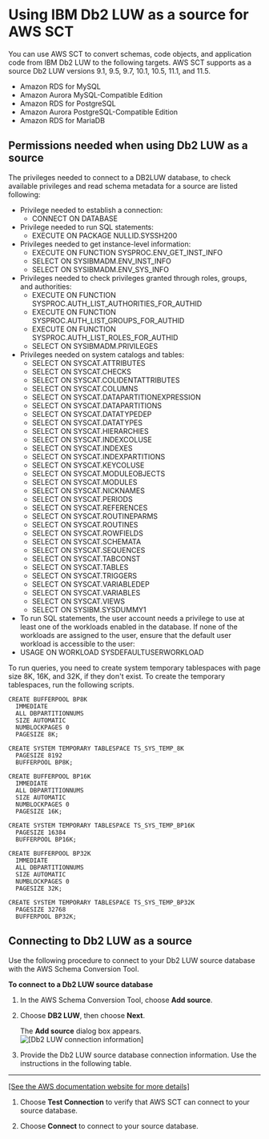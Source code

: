 # Using IBM Db2 LUW as a source for AWS SCT<a name="CHAP_Source.DB2LUW"></a>

You can use AWS SCT to convert schemas, code objects, and application code from IBM Db2 LUW to the following targets\. AWS SCT supports as a source Db2 LUW versions 9\.1, 9\.5, 9\.7, 10\.1, 10\.5, 11\.1, and 11\.5\.
+ Amazon RDS for MySQL
+ Amazon Aurora MySQL\-Compatible Edition
+ Amazon RDS for PostgreSQL
+ Amazon Aurora PostgreSQL\-Compatible Edition
+ Amazon RDS for MariaDB

## Permissions needed when using Db2 LUW as a source<a name="CHAP_Source.DB2LUW.Permissions"></a>

The privileges needed to connect to a DB2LUW database, to check available privileges and read schema metadata for a source are listed following: 
+ Privilege needed to establish a connection:
  + CONNECT ON DATABASE
+ Privilege needed to run SQL statements:
  + EXECUTE ON PACKAGE NULLID\.SYSSH200
+ Privileges needed to get instance\-level information:
  + EXECUTE ON FUNCTION SYSPROC\.ENV\_GET\_INST\_INFO
  + SELECT ON SYSIBMADM\.ENV\_INST\_INFO
  + SELECT ON SYSIBMADM\.ENV\_SYS\_INFO
+ Privileges needed to check privileges granted through roles, groups, and authorities:
  + EXECUTE ON FUNCTION SYSPROC\.AUTH\_LIST\_AUTHORITIES\_FOR\_AUTHID
  + EXECUTE ON FUNCTION SYSPROC\.AUTH\_LIST\_GROUPS\_FOR\_AUTHID
  + EXECUTE ON FUNCTION SYSPROC\.AUTH\_LIST\_ROLES\_FOR\_AUTHID
  + SELECT ON SYSIBMADM\.PRIVILEGES
+ Privileges needed on system catalogs and tables:
  + SELECT ON SYSCAT\.ATTRIBUTES
  + SELECT ON SYSCAT\.CHECKS
  + SELECT ON SYSCAT\.COLIDENTATTRIBUTES
  + SELECT ON SYSCAT\.COLUMNS
  + SELECT ON SYSCAT\.DATAPARTITIONEXPRESSION
  + SELECT ON SYSCAT\.DATAPARTITIONS
  + SELECT ON SYSCAT\.DATATYPEDEP
  + SELECT ON SYSCAT\.DATATYPES
  + SELECT ON SYSCAT\.HIERARCHIES
  + SELECT ON SYSCAT\.INDEXCOLUSE
  + SELECT ON SYSCAT\.INDEXES
  + SELECT ON SYSCAT\.INDEXPARTITIONS
  + SELECT ON SYSCAT\.KEYCOLUSE
  + SELECT ON SYSCAT\.MODULEOBJECTS
  + SELECT ON SYSCAT\.MODULES
  + SELECT ON SYSCAT\.NICKNAMES
  + SELECT ON SYSCAT\.PERIODS
  + SELECT ON SYSCAT\.REFERENCES
  + SELECT ON SYSCAT\.ROUTINEPARMS
  + SELECT ON SYSCAT\.ROUTINES
  + SELECT ON SYSCAT\.ROWFIELDS
  + SELECT ON SYSCAT\.SCHEMATA
  + SELECT ON SYSCAT\.SEQUENCES
  + SELECT ON SYSCAT\.TABCONST
  + SELECT ON SYSCAT\.TABLES
  + SELECT ON SYSCAT\.TRIGGERS
  + SELECT ON SYSCAT\.VARIABLEDEP
  + SELECT ON SYSCAT\.VARIABLES
  + SELECT ON SYSCAT\.VIEWS
  + SELECT ON SYSIBM\.SYSDUMMY1
+  To run SQL statements, the user account needs a privilege to use at least one of the workloads enabled in the database\. If none of the workloads are assigned to the user, ensure that the default user workload is accessible to the user:
  + USAGE ON WORKLOAD SYSDEFAULTUSERWORKLOAD

To run queries, you need to create system temporary tablespaces with page size 8K, 16K, and 32K, if they don't exist\. To create the temporary tablespaces, run the following scripts\.

```
CREATE BUFFERPOOL BP8K
  IMMEDIATE
  ALL DBPARTITIONNUMS
  SIZE AUTOMATIC
  NUMBLOCKPAGES 0
  PAGESIZE 8K;
  
CREATE SYSTEM TEMPORARY TABLESPACE TS_SYS_TEMP_8K 
  PAGESIZE 8192 
  BUFFERPOOL BP8K;
  
CREATE BUFFERPOOL BP16K
  IMMEDIATE
  ALL DBPARTITIONNUMS
  SIZE AUTOMATIC
  NUMBLOCKPAGES 0
  PAGESIZE 16K;
  
CREATE SYSTEM TEMPORARY TABLESPACE TS_SYS_TEMP_BP16K 
  PAGESIZE 16384 
  BUFFERPOOL BP16K;  
  
CREATE BUFFERPOOL BP32K
  IMMEDIATE
  ALL DBPARTITIONNUMS
  SIZE AUTOMATIC
  NUMBLOCKPAGES 0
  PAGESIZE 32K;
  
CREATE SYSTEM TEMPORARY TABLESPACE TS_SYS_TEMP_BP32K 
  PAGESIZE 32768 
  BUFFERPOOL BP32K;
```

## Connecting to Db2 LUW as a source<a name="CHAP_Source.DB2LUW.Connecting"></a>

Use the following procedure to connect to your Db2 LUW source database with the AWS Schema Conversion Tool\. 

**To connect to a Db2 LUW source database**

1. In the AWS Schema Conversion Tool, choose **Add source**\. 

1. Choose **DB2 LUW**, then choose **Next**\. 

   The **Add source** dialog box appears\.  
![\[Db2 LUW connection information\]](http://docs.aws.amazon.com/SchemaConversionTool/latest/userguide/images/source-db2luw.png)

1. Provide the Db2 LUW source database connection information\. Use the instructions in the following table\.   
****    
[\[See the AWS documentation website for more details\]](http://docs.aws.amazon.com/SchemaConversionTool/latest/userguide/CHAP_Source.DB2LUW.html)

1. Choose **Test Connection** to verify that AWS SCT can connect to your source database\. 

1. Choose **Connect** to connect to your source database\.